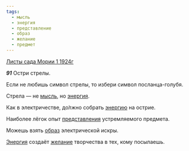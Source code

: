 ```yaml
---
tags:
  - мысль
  - энергия
  - представление
  - образ
  - желание
  - предмет
---
```


[Листы сада Мории 1 1924г](https://127.0.0.1:4002/agni/1924)

___91___
Остри стрелы.   

Если не любишь символ стрелы, то избери символ посланца-голубя.   

Стрела — не [мысль](../../../tags/#мысль), но [энергия](../../../tags/#энергия).   

Как в электричестве, до́лжно собрать [энергию](../../../tags/#энергия) на острие.   

Наиболее лёгок опыт [представления](../../../tags/#представление) устремляемого предмета.   

Можешь взять [образ](../../../tags/#образ) электрической искры.   

[Энергия](../../../tags/#энергия) создаёт [желание](../../../tags/#желание) творчества в тех, кому посылаешь.   


